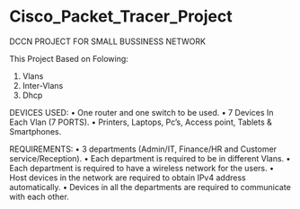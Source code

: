# Cisco_Packet_Tracer_Project
DCCN PROJECT FOR SMALL BUSSINESS NETWORK

This Project Based on Folowing:
1. Vlans 
2. Inter-Vlans
3. Dhcp

DEVICES USED:
•	One router and one switch to be used.
•	7 Devices In Each Vlan (7 PORTS).
•	Printers, Laptops, Pc’s, Access point, Tablets & Smartphones.

REQUIREMENTS:
•	3 departments (Admin/IT, Finance/HR and Customer service/Reception).
•	Each department is required to be in different Vlans.
•	Each department is required to have a wireless network for the users.
•	Host devices in the network are required to obtain IPv4 address automatically.
•	Devices in all the departments are required to communicate with each other.

